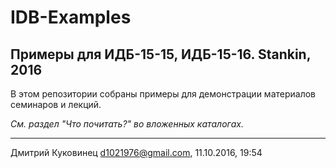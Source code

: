 # IDB-Examples
Примеры для ИДБ-15-15, ИДБ-15-16. Stankin, 2016
---

В этом репозитории собраны примеры для демонстрации материалов семинаров и лекций.

*См. раздел "Что почитать?" во вложенных каталогах.*

---
Дмитрий Куковинец <d1021976@gmail.com>, 11.10.2016, 19:54
